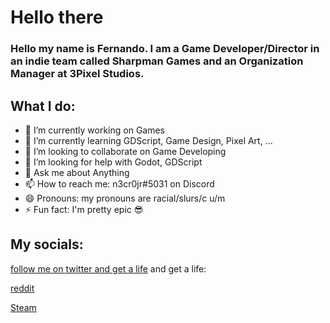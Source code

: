 # Hello there

### Hello my name is Fernando. I am a Game Developer/Director in an indie team called Sharpman Games and an Organization Manager at 3Pixel Studios.

## What I do:
- 🔭 I’m currently working on Games
- 🌱 I’m currently learning GDScript, Game Design, Pixel Art, ...
- 👯 I’m looking to collaborate on Game Developing
- 🤔 I’m looking for help with Godot, GDScript
- 💬 Ask me about Anything
- 📫 How to reach me: n3cr0jr#5031 on Discord
- 😄 Pronouns: my pronouns are racial/slurs/c u/m
- ⚡ Fun fact: I'm pretty epic 😎

## My socials:
[follow me on twitter and get a life](https://twitter.com/n3cr0jr) and get a life:

[reddit](https://www.reddit.com/user/n3cr0jr)

[Steam](https://steamcommunity.com/profiles/76561198121630240)
